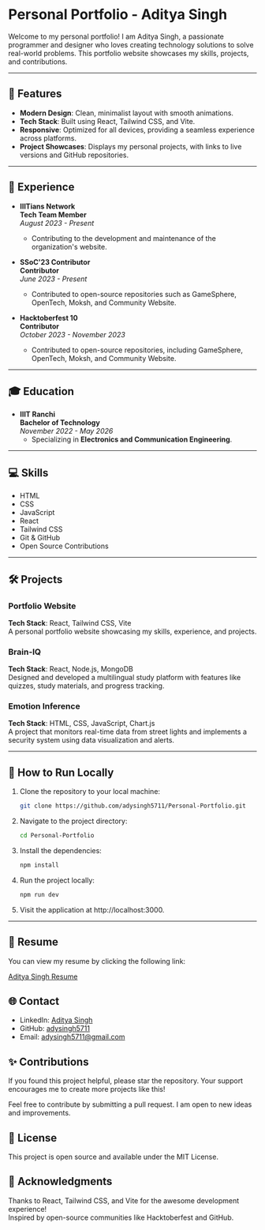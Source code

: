 # **Personal Portfolio - Aditya Singh**

Welcome to my personal portfolio! I am Aditya Singh, a passionate programmer and designer who loves creating technology solutions to solve real-world problems. This portfolio website showcases my skills, projects, and contributions.

---

## 🚀 **Features**

- **Modern Design**: Clean, minimalist layout with smooth animations.
- **Tech Stack**: Built using React, Tailwind CSS, and Vite.
- **Responsive**: Optimized for all devices, providing a seamless experience across platforms.
- **Project Showcases**: Displays my personal projects, with links to live versions and GitHub repositories.

---

## 💼 **Experience**

- **IIITians Network**  
  **Tech Team Member**  
  *August 2023 - Present*  
  - Contributing to the development and maintenance of the organization's website.

- **SSoC'23 Contributor**  
  **Contributor**  
  *June 2023 - Present*  
  - Contributed to open-source repositories such as GameSphere, OpenTech, Moksh, and Community Website.

- **Hacktoberfest 10**  
  **Contributor**  
  *October 2023 - November 2023*  
  - Contributed to open-source repositories, including GameSphere, OpenTech, Moksh, and Community Website.

---

## 🎓 **Education**

- **IIIT Ranchi**  
  **Bachelor of Technology**  
  *November 2022 - May 2026*  
  - Specializing in **Electronics and Communication Engineering**.

---

## 💻 **Skills**

- HTML
- CSS
- JavaScript
- React
- Tailwind CSS
- Git & GitHub
- Open Source Contributions

---

## 🛠️ **Projects**

### **Portfolio Website**
**Tech Stack**: React, Tailwind CSS, Vite  
A personal portfolio website showcasing my skills, experience, and projects.  

### **Brain-IQ**
**Tech Stack**: React, Node.js, MongoDB  
Designed and developed a multilingual study platform with features like quizzes, study materials, and progress tracking.

### **Emotion Inference**
**Tech Stack**: HTML, CSS, JavaScript, Chart.js  
A project that monitors real-time data from street lights and implements a security system using data visualization and alerts.

---

## 🌟 **How to Run Locally**

1. Clone the repository to your local machine:
   ```bash
   git clone https://github.com/adysingh5711/Personal-Portfolio.git
   ```

2. Navigate to the project directory:
    ```bash
    cd Personal-Portfolio
    ```

3. Install the dependencies:
    ```bash
    npm install
    ```

4. Run the project locally:
    ```bash
    npm run dev
    ```

5. Visit the application at http://localhost:3000.

---

## 📑 Resume
You can view my resume by clicking the following link:

[Aditya Singh Resume](https://drive.google.com/drive/u/1/folders/1IYxmCjxJMgqPYhRAGwS-Kedp_9kLPnlU)

## 🌐 Contact
- LinkedIn: [Aditya Singh](https://www.linkedin.com/in/singhaditya5711/)
- GitHub: [adysingh5711](https://github.com/adysingh5711)
- Email: [adysingh5711@gmail.com](mailto:adysingh5711@gmail.com)

## ✨ Contributions
If you found this project helpful, please star the repository. Your support encourages me to create more projects like this!

Feel free to contribute by submitting a pull request. I am open to new ideas and improvements.

## 📝 License
This project is open source and available under the MIT License.

## 🙏 Acknowledgments
Thanks to React, Tailwind CSS, and Vite for the awesome development experience!  
Inspired by open-source communities like Hacktoberfest and GitHub.
